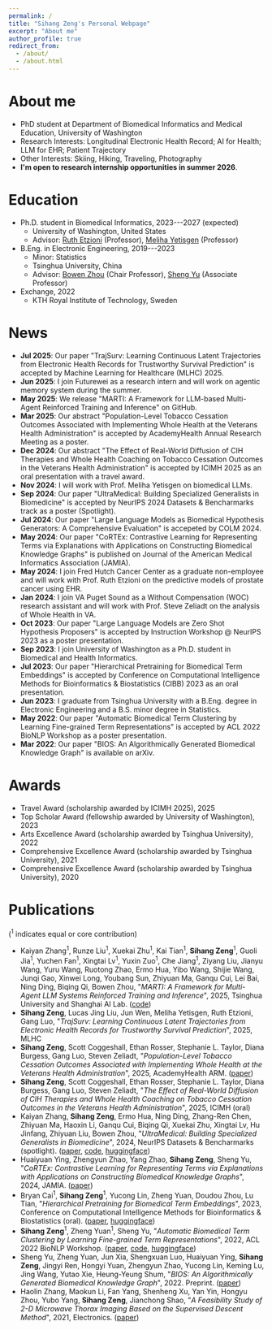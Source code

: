 ```yaml
---
permalink: /
title: "Sihang Zeng's Personal Webpage"
excerpt: "About me"
author_profile: true
redirect_from: 
  - /about/
  - /about.html
---
```


# About me
- PhD student at Department of Biomedical Informatics and Medical Education, University of Washington
- Research Interests: Longitudinal Electronic Health Record; AI for Health; LLM for EHR; Patient Trajectory
- Other Interests: Skiing, Hiking, Traveling, Photography
- **I'm open to research internship opportunities in summer 2026**.

# Education
- Ph.D. student in Biomedical Informatics, 2023---2027 (expected)
  - University of Washington, United States
  - Advisor: [Ruth Etzioni](https://www.fredhutch.org/en/faculty-lab-directory/etzioni-ruth.html) (Professor), [Meliha Yetisgen](https://scholar.google.com/citations?user=VrlSAFsAAAAJ&hl=en) (Professor)
- B.Eng. in Electronic Engineering, 2019---2023
  - Minor: Statistics
  - Tsinghua University, China
  - Advisor: [Bowen Zhou](https://scholar.google.com/citations?user=h3Nsz6YAAAAJ&hl=zh-CN) (Chair Professor), [Sheng Yu](https://scholar.google.com/citations?user=f4ELYWEAAAAJ&hl=en) (Associate Professor)
- Exchange, 2022
  - KTH Royal Institute of Technology, Sweden

# News
- **Jul 2025**: Our paper "TrajSurv: Learning Continuous Latent Trajectories from Electronic Health Records for Trustworthy Survival Prediction" is accepted by Machine Learning for Healthcare (MLHC) 2025. 
- **Jun 2025**: I join Futurewei as a research intern and will work on agentic memory system during the summer. 
- **May 2025**: We release "MARTI: A Framework for LLM-based Multi-Agent Reinforced Training and Inference" on GitHub.
- **Mar 2025**: Our abstract "Population-Level Tobacco Cessation Outcomes Associated with Implementing Whole Health at the Veterans Health Administration" is accepted by AcademyHealth Annual Research Meeting as a poster.
- **Dec 2024**: Our abstract "The Effect of Real-World Diffusion of CIH Therapies and Whole Health Coaching on Tobacco Cessation Outcomes in the Veterans Health Administration" is accepted by ICIMH 2025 as an oral presentation with a travel award.
- **Nov 2024**: I will work with Prof. Meliha Yetisgen on biomedical LLMs.
- **Sep 2024**: Our paper "UltraMedical: Building Specialized Generalists in Biomedicine" is accepted by NeurIPS 2024 Datasets & Bencharmarks track as a poster (Spotlight).
- **Jul 2024**: Our paper "Large Language Models as Biomedical Hypothesis Generators: A Comprehensive Evaluation" is accepeted by COLM 2024.
- **May 2024**: Our paper "CoRTEx: Contrastive Learning for Representing Terms via Explanations with Applications on Constructing Biomedical Knowledge Graphs" is published on Journal of the American Medical Informatics Association (JAMIA).
- **May 2024**: I join Fred Hutch Cancer Center as a graduate non-employee and will work with Prof. Ruth Etzioni on the predictive models of prostate cancer using EHR.
- **Jan 2024**: I join VA Puget Sound as a Without Compensation (WOC) research assistant and will work with Prof. Steve Zeliadt on the analysis of Whole Health in VA.
- **Oct 2023**: Our paper "Large Language Models are Zero Shot Hypothesis Proposers" is accepted by Instruction Workshop @ NeurIPS 2023 as a poster presentation.
- **Sep 2023**: I join University of Washington as a Ph.D. student in Biomedical and Health Informatics.
- **Jul 2023**: Our paper "Hierarchical Pretraining for Biomedical Term Embeddings" is accepted by Conference on Computational Intelligence Methods for Bioinformatics & Biostatistics (CIBB) 2023 as an oral presentation.
- **Jun 2023**: I graduate from Tsinghua University with a B.Eng. degree in Electronic Engineering and a B.S. minor degree in Statistics.
- **May 2022**: Our paper "Automatic Biomedical Term Clustering by Learning Fine-grained Term Representations" is accepted by ACL 2022 BioNLP Workshop as a poster presentation.
- **Mar 2022**: Our paper "BIOS: An Algorithmically Generated Biomedical Knowledge Graph" is available on arXiv.

# Awards
- Travel Award (scholarship awarded by ICIMH 2025), 2025
- Top Scholar Award (fellowship awarded by University of Washington), 2023
- Arts Excellence Award (scholarship awarded by Tsinghua University), 2022
- Comprehensive Excellence Award (scholarship awarded by Tsinghua University), 2021
- Comprehensive Excellence Award (scholarship awarded by Tsinghua University), 2020

# Publications
(<sup>1</sup> indicates equal or core contribution)
- Kaiyan Zhang<sup>1</sup>, Runze Liu<sup>1</sup>, Xuekai Zhu<sup>1</sup>, Kai Tian<sup>1</sup>, **Sihang Zeng**<sup>1</sup>, Guoli Jia<sup>1</sup>, Yuchen Fan<sup>1</sup>, Xingtai Lv<sup>1</sup>, Yuxin Zuo<sup>1</sup>, Che Jiang<sup>1</sup>, Ziyang Liu, Jianyu Wang, Yuru Wang, Ruotong Zhao, Ermo Hua, Yibo Wang, Shijie Wang, Junqi Gao, Xinwei Long, Youbang Sun, Zhiyuan Ma, Ganqu Cui, Lei Bai, Ning Ding, Biqing Qi, Bowen Zhou, "*MARTI: A Framework for Multi-Agent LLM Systems Reinforced Training and Inference*", 2025, Tsinghua University and Shanghai AI Lab. ([code](https://github.com/TsinghuaC3I/MARTI))
- **Sihang Zeng**, Lucas Jing Liu, Jun Wen, Meliha Yetisgen, Ruth Etzioni, Gang Luo, "*TrajSurv: Learning Continuous Latent Trajectories from Electronic Health Records for Trustworthy Survival Prediction*", 2025, MLHC
- **Sihang Zeng**, Scott Coggeshall, Ethan Rosser, Stephanie L. Taylor, Diana Burgess, Gang Luo, Steven Zeliadt, "*Population-Level Tobacco Cessation Outcomes Associated with Implementing Whole Health at the Veterans Health Administration*", 2025, AcademyHealth ARM. ([paper](https://academyhealth.confex.com/academyhealth/2025arm/meetingapp.cgi/Paper/70298)) 
- **Sihang Zeng**, Scott Coggeshall, Ethan Rosser, Stephanie L. Taylor, Diana Burgess, Gang Luo, Steven Zeliadt, "*The Effect of Real-World Diffusion of CIH Therapies and Whole Health Coaching on Tobacco Cessation Outcomes in the Veterans Health Administration*", 2025, ICIMH (oral)
- Kaiyan Zhang, **Sihang Zeng**, Ermo Hua, Ning Ding, Zhang-Ren Chen, Zhiyuan Ma, Haoxin Li, Ganqu Cui, Biqing Qi, Xuekai Zhu, Xingtai Lv, Hu Jinfang, Zhiyuan Liu, Bowen Zhou, "*UltraMedical: Building Specialized Generalists in Biomedicine*", 2024, NeurIPS Datasets & Bencharmarks (spotlight). ([paper](https://arxiv.org/pdf/2406.03949), [code](https://github.com/TsinghuaC3I/UltraMedical), [huggingface](https://huggingface.co/TsinghuaC3I/Llama-3-8B-UltraMedical))
- Huaiyuan Ying, Zhengyun Zhao, Yang Zhao, **Sihang Zeng**, Sheng Yu, "*CoRTEx: Contrastive Learning for Representing Terms via Explanations with Applications on Constructing Biomedical Knowledge Graphs*", 2024, JAMIA. ([paper](https://arxiv.org/ftp/arxiv/papers/2312/2312.08036.pdf))
- Bryan Cai<sup>1</sup>, **Sihang Zeng**<sup>1</sup>, Yucong Lin, Zheng Yuan, Doudou Zhou, Lu Tian, "*Hierarchical Pretraining for Biomedical Term Embeddings*", 2023, Conference on Computational Intelligence Methods for Bioinformatics & Biostatistics (oral). ([paper](https://arxiv.org/pdf/2307.00266.pdf), [huggingface](https://huggingface.co/bxcai/HiPrBERT))
- **Sihang Zeng**<sup>1</sup>, Zheng Yuan<sup>1</sup>, Sheng Yu, "*Automatic Biomedical Term Clustering by Learning Fine-grained Term Representations*", 2022, ACL 2022 BioNLP Workshop. ([paper](https://aclanthology.org/2022.bionlp-1.8.pdf), [code](https://github.com/GanjinZero/CODER/tree/master/coderpp), [huggingface](https://huggingface.co/GanjinZero/coder_eng_pp))
- Sheng Yu, Zheng Yuan, Jun Xia, Shengxuan Luo, Huaiyuan Ying, **Sihang Zeng**, Jingyi Ren, Hongyi Yuan, Zhengyun Zhao, Yucong Lin, Keming Lu, Jing Wang, Yutao Xie, Heung-Yeung Shum, "*BIOS: An Algorithmically Generated Biomedical Knowledge Graph*", 2022. Preprint. ([paper](https://arxiv.org/ftp/arxiv/papers/2203/2203.09975.pdf))
- Haolin Zhang, Maokun Li, Fan Yang, Shenheng Xu, Yan Yin, Hongyu Zhou, Yubo Yang, **Sihang Zeng**, Jianchong Shao, "*A Feasibility Study of 2-D Microwave Thorax Imaging Based on the Supervised Descent Method*", 2021, Electronics. ([paper](https://doi.org/10.3390/electronics10030352))

